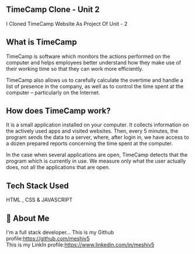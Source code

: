 ## TimeCamp Clone - Unit 2
I Cloned TimeCamp Website As Project Of Unit - 2 
## What is TimeCamp

TimeCamp is software which monitors the actions performed on the computer and helps employees better understand how they make use of their working time so that they can work more efficiently.

TimeCamp also allows us to carefully calculate the overtime and handle a list of presence in the company, as well as to control the time spent at the computer – particularly on the Internet.

## How does TimeCamp work?

It is a small application installed on your computer. It collects information on the actively used apps and visited websites. Then, every 5 minutes, the program sends the data to a server, where, after login in, we have access to a dozen prepared reports concerning the time spent at the computer.

In the case when several applications are open, TimeCamp detects that the program which is currently in use. We measure only what the user actually does, not all the applications that are open.

## Tech Stack Used

HTML , CSS & JAVASCRIPT

## 🚀 About Me
I'm a full stack developer...
This is my Github profile:https://github.com/meshiv5 <br />
This is my LinkIn profile:https://www.linkedin.com/in/meshiv5
